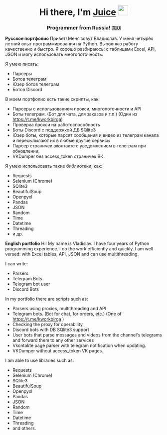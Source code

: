 <h1 align="center">Hi there, I'm <a href="https://kwork.ru/user/juicefw" target="_blank">Juice</a> 
<img src="https://github.com/blackcater/blackcater/raw/main/images/Hi.gif" height="32"/></h1>
<h3 align="center">Programmer from Russia! 🇷🇺</h3>

<b>Русское портфолио</b>
Привет! Меня зовут Владислав. У меня четырёх летний опыт программирования на Python. Выполняю работу качественно и быстро.
Я хорошо разбираюсь: с таблицами Excel, API, JSON и могу использовать многопоточность.

Я умею писать:
- Парсеры
- Ботов телеграм
- Юзер ботов телеграм
- Ботов Discord

В моем портфолио есть такие скрипты, как:
- Парсеры с использованием прокси, многопоточности и API
- Боты телеграм. (Бот для чата, для заказов и т.п.) (Один из https://t.me/kworkbirga)
- Проверка прокси на работоспособность
- Боты Discord с поддержкой ДБ SQlite3
- Юзер боты, которые парсят сообщения и видео из телеграм канала и пересылылают их в любые другие сервисы
- Парсер страничек вконтакте с уведомлением в телеграм при обновлении.
- VKDumper без access_token страничек ВК.

Я умею использовать такие библиотеки, как:
- Requests
- Selenium (Chrome)
- SQlite3
- BeautifulSoup
- Openpyxl
- Pandas
- JSON
- Random
- Time
- Datetime
- Threading
- и др.

<b>English portfolio</b>
Hi! My name is Vladislav. I have four years of Python programming experience. I do the work efficiently and quickly.
I am well versed: with Excel tables, API, JSON and can use multithreading.

I can write:
- Parsers
- Telegram Bots
- Telegram bot user
- Discord Bots

In my portfolio there are scripts such as:
- Parsers using proxies, multithreading and API
- Telegram bots. (Bot for chat, for orders, etc.) (One of https://t.me/kworkbirga )
- Checking the proxy for operability
- Discord bots with DB SQlite3 support
- User bots that parse messages and videos from the channel's telegrams and forward them to any other services
- Vkontakte page parser with telegram notification when updating.
- VKDumper without access_token VK pages.

I am able to use libraries such as:
- Requests
- Selenium (Chrome)
- SQlite3
- BeautifulSoup
- Openpyxl
- Pandas
- JSON
- Random
- Time
- Datetime
- Threading
- and others.
